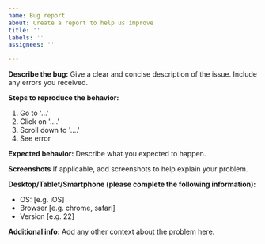 ```yaml
---
name: Bug report
about: Create a report to help us improve
title: ''
labels: ''
assignees: ''

---
```


**Describe the bug:**
Give a clear and concise description of the issue. Include any errors you received.

**Steps to reproduce the behavior:**
1. Go to '...'
2. Click on '....'
3. Scroll down to '....'
4. See error

**Expected behavior:**
Describe what you expected to happen.

**Screenshots**
If applicable, add screenshots to help explain your problem.

**Desktop/Tablet/Smartphone (please complete the following information):**
 - OS: [e.g. iOS]
 - Browser [e.g. chrome, safari]
 - Version [e.g. 22]

**Additional info:**
Add any other context about the problem here.